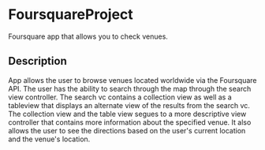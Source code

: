 # FoursquareProject

Foursquare app that allows you to check venues.

## Description

App allows the user to browse venues located worldwide via the Foursquare API. The user has the ability to search through the map through the search view controller. The search vc contains a collection view as well as a tableview that displays an alternate view of the results from the search vc.  The collection view and the table view segues to a more descriptive view controller that contains more information about the specified venue.  It also allows the user to see the directions based on the user's current location and the venue's location.

